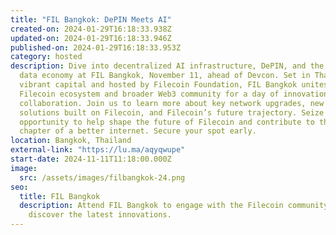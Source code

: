```yaml
---
title: "FIL Bangkok: DePIN Meets AI"
created-on: 2024-01-29T16:18:33.938Z
updated-on: 2024-01-29T16:18:33.946Z
published-on: 2024-01-29T16:18:33.953Z
category: hosted
description: Dive into decentralized AI infrastructure, DePIN, and the evolving
  data economy at FIL Bangkok, November 11, ahead of Devcon. Set in Thailand’s
  vibrant capital and hosted by Filecoin Foundation, FIL Bangkok unites the
  Filecoin ecosystem and broader Web3 community for a day of innovation and
  collaboration. Join us to learn more about key network upgrades, new L2
  solutions built on Filecoin, and Filecoin’s future trajectory. Seize this
  opportunity to help shape the future of Filecoin and contribute to the next
  chapter of a better internet. Secure your spot early.
location: Bangkok, Thailand
external-link: "https://lu.ma/aqyqwupe"
start-date: 2024-11-11T11:18:00.000Z
image:
  src: /assets/images/filbangkok-24.png
seo:
  title: FIL Bangkok
  description: Attend FIL Bangkok to engage with the Filecoin community and
    discover the latest innovations.
---
```

